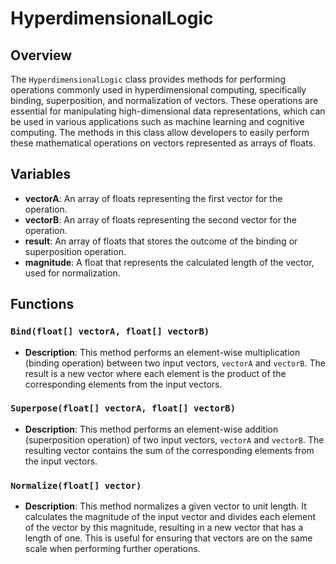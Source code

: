 # HyperdimensionalLogic

## Overview
The `HyperdimensionalLogic` class provides methods for performing operations commonly used in hyperdimensional computing, specifically binding, superposition, and normalization of vectors. These operations are essential for manipulating high-dimensional data representations, which can be used in various applications such as machine learning and cognitive computing. The methods in this class allow developers to easily perform these mathematical operations on vectors represented as arrays of floats.

## Variables
- **vectorA**: An array of floats representing the first vector for the operation.
- **vectorB**: An array of floats representing the second vector for the operation.
- **result**: An array of floats that stores the outcome of the binding or superposition operation.
- **magnitude**: A float that represents the calculated length of the vector, used for normalization.

## Functions

### `Bind(float[] vectorA, float[] vectorB)`
- **Description**: This method performs an element-wise multiplication (binding operation) between two input vectors, `vectorA` and `vectorB`. The result is a new vector where each element is the product of the corresponding elements from the input vectors.

### `Superpose(float[] vectorA, float[] vectorB)`
- **Description**: This method performs an element-wise addition (superposition operation) of two input vectors, `vectorA` and `vectorB`. The resulting vector contains the sum of the corresponding elements from the input vectors.

### `Normalize(float[] vector)`
- **Description**: This method normalizes a given vector to unit length. It calculates the magnitude of the input vector and divides each element of the vector by this magnitude, resulting in a new vector that has a length of one. This is useful for ensuring that vectors are on the same scale when performing further operations.